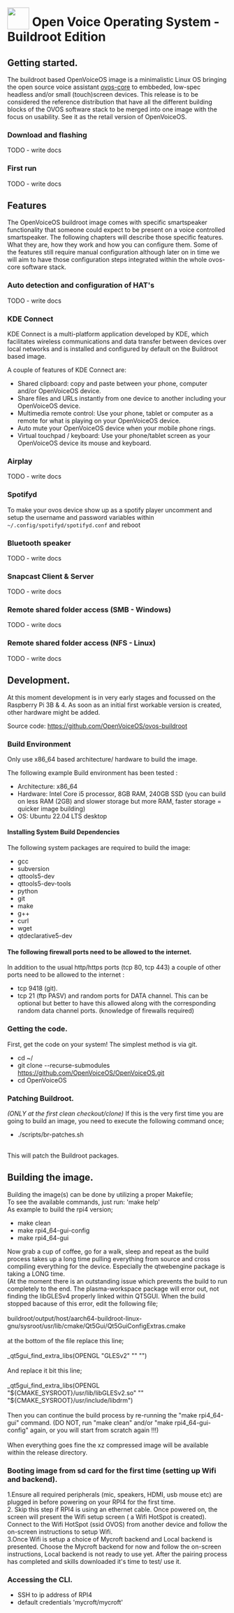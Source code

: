 # <img src='https://camo.githubusercontent.com/48b782bbddb51b97cf2971fda5817080075f7799/68747470733a2f2f7261772e6769746861636b2e636f6d2f466f7274417765736f6d652f466f6e742d417765736f6d652f6d61737465722f737667732f736f6c69642f636f67732e737667' width='50' height='50' style='vertical-align:bottom'/> Open Voice Operating System - Buildroot Edition

## Getting started.
The buildroot based OpenVoiceOS image is a minimalistic Linux OS bringing the open source voice assistant [ovos-core](https://github.com/OpenVoiceOS/ovos-core) to embbeded, low-spec headless and/or small (touch)screen devices.
This release is to be considered the reference distribution that have all the different building blocks of the OVOS software stack to be merged into one image with the focus on usability. See it as the retail version of OpenVoiceOS.

### Download and flashing

TODO - write docs

### First run

TODO - write docs


## Features

The OpenVoiceOS buildroot image comes with specific smartspeaker functionality that someone could expect to be present on a voice controlled smartspeaker. The following chapters will describe those specific features. What they are, how they work and how you can configure them.
Some of the features still require manual configuration although later on in time we will aim to have those configuration steps integrated within the whole ovos-core software stack.

### Auto detection and configuration of HAT's

TODO - write docs

### KDE Connect

KDE Connect is a multi-platform application developed by KDE, which facilitates wireless communications and data transfer between devices over local networks and is installed and configured by default on the Buildroot based image.

A couple of features of KDE Connect are:

- Shared clipboard: copy and paste between your phone, computer and/or OpenVoiceOS device.
- Share files and URLs instantly from one device to another including your OpenVoiceOS device.
- Multimedia remote control: Use your phone, tablet or computer as a remote for what is playing on your OpenVoiceOS device.
- Auto mute your OpenVoiceOS device when your mobile phone rings.
- Virtual touchpad / keyboard: Use your phone/tablet screen as your OpenVoiceOS device its mouse and keyboard.



### Airplay

TODO - write docs

### Spotifyd

To make your ovos device show up as a spotify player uncomment and setup the username and password variables within `~/.config/spotifyd/spotifyd.conf` and reboot

### Bluetooth speaker

TODO - write docs

### Snapcast Client & Server

TODO - write docs

### Remote shared folder access (SMB - Windows)

TODO - write docs

### Remote shared folder access (NFS - Linux) 

TODO - write docs


## Development.

At this moment development is in very early stages and focussed on the Raspberry Pi 3B & 4. As soon as an initial first workable version
is created, other hardware might be added.

Source code: https://github.com/OpenVoiceOS/ovos-buildroot

### Build Environment

Only use x86_64 based architecture/ hardware to build the image. 

The following example Build environment has been tested :

- Architecture: x86_64 
- Hardware: Intel Core i5 processor, 8GB RAM, 240GB SSD (you can build on less RAM (2GB) and slower storage but more RAM, faster storage =  quicker image building)
- OS: Ubuntu 22.04 LTS desktop

#### Installing System Build Dependencies
The following system packages are required to build the image:

- gcc
- subversion
- qttools5-dev
- qttools5-dev-tools
- python
- git
- make
- g++
- curl
- wget
- qtdeclarative5-dev

#### The following firewall ports need to be allowed to the internet.
In addition to the usual http/https ports (tcp 80, tcp 443) a couple of other ports need to be allowed to the internet :
- tcp 9418 (git).
- tcp 21 (ftp PASV) and random ports for DATA channel. This can be optional but better to have this allowed along with the corresponding random data channel ports. (knowledge of firewalls required)



### Getting the code.
First, get the code on your system! The simplest method is via git.
<br>
- cd ~/
- git clone --recurse-submodules https://github.com/OpenVoiceOS/OpenVoiceOS.git
- cd OpenVoiceOS

### Patching Buildroot.
*(ONLY at the first clean checkout/clone)* If this is the very first time you are going to build an image, you need to execute the following command once;
<br>
- ./scripts/br-patches.sh
<br>
This will patch the Buildroot packages.


## Building the image.
Building the image(s) can be done by utilizing a proper Makefile;
<br>
To see the available commands, just run: 'make help'
<br>
As example to build the rpi4 version;<br>
- make clean
- make rpi4_64-gui-config
- make rpi4_64-gui

Now grab a cup of coffee, go for a walk, sleep and repeat as the build process takes up a long time pulling everything from source and cross compiling everything for the device. Especially the qtwebengine package is taking a LONG time.
<br>
(At the moment there is an outstanding issue which prevents the build to run completely to the end. The plasma-workspace package will error out, not finding the libGLESv4 properly linked within QT5GUI. When the build stopped bacause of this error, edit the following file;
<br><br>
buildroot/output/host/aarch64-buildroot-linux-gnu/sysroot/usr/lib/cmake/Qt5Gui/Qt5GuiConfigExtras.cmake
<br><br>
at the bottom of the file replace this line;
<br><br>
_qt5gui_find_extra_libs(OPENGL "GLESv2" "" "")
<br><br>And replace it bit this line;<br><br>
_qt5gui_find_extra_libs(OPENGL "${CMAKE_SYSROOT}/usr/lib/libGLESv2.so" "" "${CMAKE_SYSROOT}/usr/include/libdrm")
<br><br>
Then you can continue the build process by re-running the "make rpi4_64-gui" command. (DO NOT, run "make clean" and/or "make rpi4_64-gui-config" again, or you will start from scratch again !!!)
<br><br>
When everything goes fine the xz compressed image will be available within the release directory.


### Booting image from sd card for the first time (setting up Wifi and backend).
1.Ensure all required peripherals (mic, speakers, HDMI, usb mouse etc) are plugged in before powering on your RPI4 for the first time.
<br>
2. Skip this step if RPI4 is using an ethernet cable. Once powered on, the screen will present the Wifi setup screen ( a Wifi HotSpot is created). Connect to the Wifi HotSpot (ssid OVOS) from another device and follow the on-screen instructions to setup Wifi.
<br>
3.Once Wifi is setup a choice of Mycroft backend and Local backend is presented. Choose the Mycroft backend for now and follow the on-screen instructions, Local backend is not ready to use yet. After the pairing process has completed and skills downloaded it's time to test/ use it.


### Accessing the CLI.

- SSH to ip address of RPI4 
- default credentials 'mycroft/mycroft'


